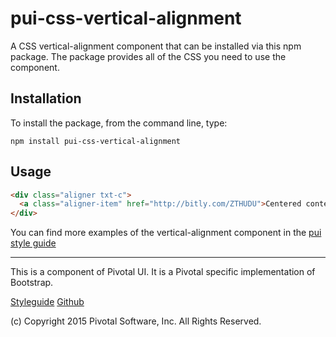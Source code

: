 # pui-css-vertical-alignment

A CSS vertical-alignment component that can be installed via this npm package. The package provides all of the
CSS you need to use the component.



## Installation

To install the package, from the command line, type:

```
npm install pui-css-vertical-alignment
```

## Usage

```html
<div class="aligner txt-c">
  <a class="aligner-item" href="http://bitly.com/ZTHUDU">Centered content</a>
</div>
```


You can find more examples of the vertical-alignment component in the [pui style guide](http://styleguide.pivotal.io/layout.html#vertical_align)

*****************************************

This is a component of Pivotal UI. It is a Pivotal specific implementation of Bootstrap.

[Styleguide](http://styleguide.pivotal.io)
[Github](https://github.com/pivotal-cf/pivotal-ui)

(c) Copyright 2015 Pivotal Software, Inc. All Rights Reserved.